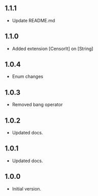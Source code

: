 ## 1.1.1

- Update README.md

## 1.1.0

- Added extension [CensorIt] on [String]

## 1.0.4

- Enum changes

## 1.0.3

- Removed bang operator

## 1.0.2

- Updated docs.

## 1.0.1

- Updated docs.

## 1.0.0

- Initial version.
